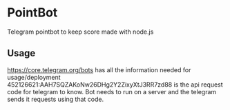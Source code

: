 # PointBot
Telegram pointbot to keep score
made with node.js

## Usage
https://core.telegram.org/bots has all the information needed for usage/deployment
452126621:AAH7SQZAKoNw26DHg2Y2ZixyXtJ3RR7zd88 is the api request code for telegram to know.
Bot needs to run on a server and the telegram sends it requests using that code.
